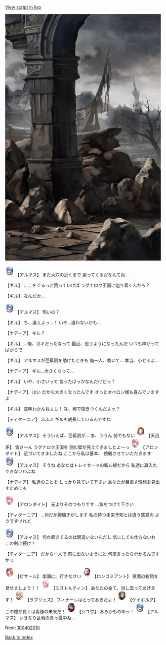 [View script in lisp](../scripts/100401061.txt)

![201_border.png](../images/backgrounds/201_border.png)

<img src="../images/units/3103811.png" alt="3103811.png" height="34"/>
【アルマス】
また大穴の近くまで
戻ってくるだなんてね…

【ギル】
ここをぐるっと回っていけば
ラグナロク王国に辿り着くんだろ？

【ギル】
なんだか…

<img src="../images/units/3103811.png" alt="3103811.png" height="34"/>
【アルマス】
怖いの？

【ギル】
ち、違ぇよっ…！
いや…違わないかも…

【ナディア】
ギル？

【ギル】
…俺、ガキだったなって
最近、思うようになったんだ
いつも粋がってばかりで

【ギル】
アルマスが芭蕉扇を助けたときも
俺一人、喚いて…
本当、小せぇよ…

【ナディア】
ギル…大きくなって…

【ギル】
いや、小さいって
言ったばっかなんだけどっ？

【ナディア】
はい
だから大きくなったんです
きっとオベロン様も喜んでいますよ

【ギル】
意味わかんねぇし！
な、何で抱きつくんだよっ？

【ティターニア】
ふふふ
ギルも成長しているんですね

<img src="../images/units/3103811.png" alt="3103811.png" height="34"/>
【アルマス】
そういえば、芭蕉扇が…
あ、ううん
何でもない

<img src="../images/units/3300411.png" alt="3300411.png" height="34"/>
【天沼矛】
皆さ～ん
ラグナロク王国を
囲む壁が見えてきましたよ～っ

<img src="../images/units/3100711.png" alt="3100711.png" height="34"/>
【アロンダイト】
近づいてきましたね
ここから私は基本、
傍観させていただきます

<img src="../images/units/3103811.png" alt="3103811.png" height="34"/>
【アルマス】
そうね
あなたはトレイセーマの斬ル姫だから
私達に肩入れできないわよね

【ナディア】
私達のことを
しっかり見ていて下さい
あなたが目指す理想を見出すためにも

<img src="../images/units/3100711.png" alt="3100711.png" height="34"/>
【アロンダイト】
元よりそのつもりです
…気をつけて下さい

【ティターニア】
…何だか胸騒ぎがします
私の持つ未来予知とは違う感覚の
ようですけれど

<img src="../images/units/3103811.png" alt="3103811.png" height="34"/>
【アルマス】
何か起きてるのは間違いないんだし
気にしても仕方ないわ
この剣に続け！

【ティターニア】
だから一人で
前に出ないようにと
何度言ったら分かるんですかっ

<img src="../images/units/3302011.png" alt="3302011.png" height="34"/>
【ピサール】
楽園に、行きなさい

<img src="../images/units/3301011.png" alt="3301011.png" height="34"/>
【ロンゴミアント】
悪魔の殺戮を見せましょう！！

<img src="../images/units/3600611.png" alt="3600611.png" height="34"/>
【ミストルティン】
あなたの全て、消し去ってあげます！

<img src="../images/units/3200311.png" alt="3200311.png" height="34"/>
【ラブリュス】
フィナーレはとっておきだよ！

<img src="../images/units/3300711.png" alt="3300711.png" height="34"/>
【ゲイボルグ】
この槍が貫くは貴様の未来だ！

<img src="../images/units/3201911.png" alt="3201911.png" height="34"/>
【シユウ】
おろかものめっ！

<img src="../images/units/3103811.png" alt="3103811.png" height="34"/>
【アルマス】
いきなり乱戦の真っ最中ね…


Next: [100402010](100402010.md)

[Back to index](index.md)
